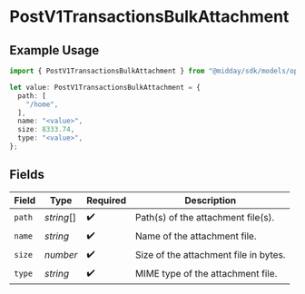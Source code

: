 # PostV1TransactionsBulkAttachment

## Example Usage

```typescript
import { PostV1TransactionsBulkAttachment } from "@midday/sdk/models/operations";

let value: PostV1TransactionsBulkAttachment = {
  path: [
    "/home",
  ],
  name: "<value>",
  size: 8333.74,
  type: "<value>",
};
```

## Fields

| Field                                 | Type                                  | Required                              | Description                           |
| ------------------------------------- | ------------------------------------- | ------------------------------------- | ------------------------------------- |
| `path`                                | *string*[]                            | :heavy_check_mark:                    | Path(s) of the attachment file(s).    |
| `name`                                | *string*                              | :heavy_check_mark:                    | Name of the attachment file.          |
| `size`                                | *number*                              | :heavy_check_mark:                    | Size of the attachment file in bytes. |
| `type`                                | *string*                              | :heavy_check_mark:                    | MIME type of the attachment file.     |